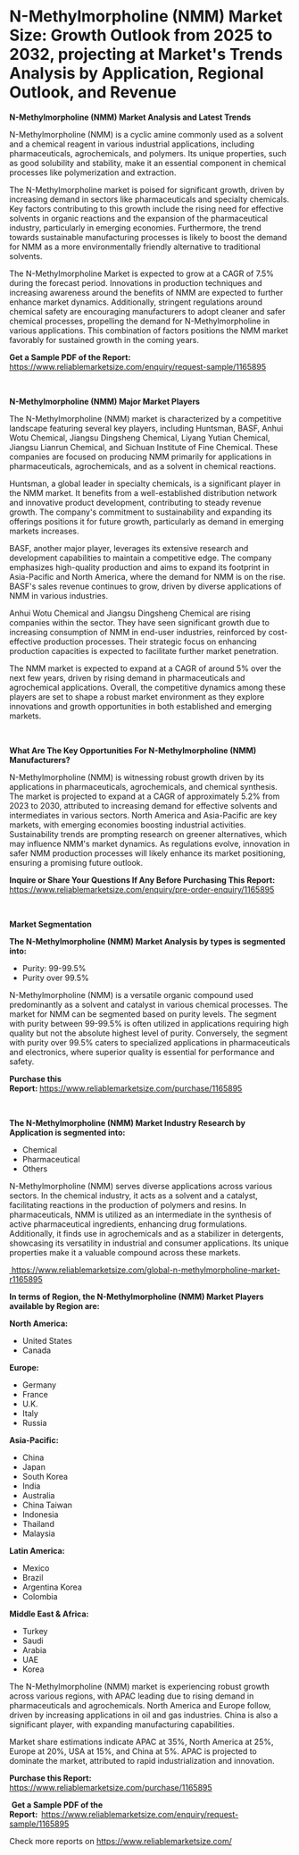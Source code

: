 <p><h1>N-Methylmorpholine (NMM) Market Size: Growth Outlook from 2025 to 2032, projecting at Market's Trends Analysis by Application, Regional Outlook, and Revenue</h1></p><p><strong>N-Methylmorpholine (NMM) Market Analysis and Latest Trends</strong></p>
<p><p>N-Methylmorpholine (NMM) is a cyclic amine commonly used as a solvent and a chemical reagent in various industrial applications, including pharmaceuticals, agrochemicals, and polymers. Its unique properties, such as good solubility and stability, make it an essential component in chemical processes like polymerization and extraction.</p><p>The N-Methylmorpholine market is poised for significant growth, driven by increasing demand in sectors like pharmaceuticals and specialty chemicals. Key factors contributing to this growth include the rising need for effective solvents in organic reactions and the expansion of the pharmaceutical industry, particularly in emerging economies. Furthermore, the trend towards sustainable manufacturing processes is likely to boost the demand for NMM as a more environmentally friendly alternative to traditional solvents.</p><p>The N-Methylmorpholine Market is expected to grow at a CAGR of 7.5% during the forecast period. Innovations in production techniques and increasing awareness around the benefits of NMM are expected to further enhance market dynamics. Additionally, stringent regulations around chemical safety are encouraging manufacturers to adopt cleaner and safer chemical processes, propelling the demand for N-Methylmorpholine in various applications. This combination of factors positions the NMM market favorably for sustained growth in the coming years.</p></p>
<p><strong>Get a Sample PDF of the Report:&nbsp;</strong> <a href="https://www.reliablemarketsize.com/enquiry/request-sample/1165895?utm_campaign=3460&utm_medium=2&utm_source=Github&utm_content=ia&utm_term=03042025&utm_id=n-methylmorpholine-nmm">https://www.reliablemarketsize.com/enquiry/request-sample/1165895</a></p>
<p>&nbsp;</p>
<p><strong>N-Methylmorpholine (NMM) Major Market Players</strong></p>
<p><p>The N-Methylmorpholine (NMM) market is characterized by a competitive landscape featuring several key players, including Huntsman, BASF, Anhui Wotu Chemical, Jiangsu Dingsheng Chemical, Liyang Yutian Chemical, Jiangsu Lianrun Chemical, and Sichuan Institute of Fine Chemical. These companies are focused on producing NMM primarily for applications in pharmaceuticals, agrochemicals, and as a solvent in chemical reactions.</p><p>Huntsman, a global leader in specialty chemicals, is a significant player in the NMM market. It benefits from a well-established distribution network and innovative product development, contributing to steady revenue growth. The company's commitment to sustainability and expanding its offerings positions it for future growth, particularly as demand in emerging markets increases.</p><p>BASF, another major player, leverages its extensive research and development capabilities to maintain a competitive edge. The company emphasizes high-quality production and aims to expand its footprint in Asia-Pacific and North America, where the demand for NMM is on the rise. BASF's sales revenue continues to grow, driven by diverse applications of NMM in various industries.</p><p>Anhui Wotu Chemical and Jiangsu Dingsheng Chemical are rising companies within the sector. They have seen significant growth due to increasing consumption of NMM in end-user industries, reinforced by cost-effective production processes. Their strategic focus on enhancing production capacities is expected to facilitate further market penetration.</p><p>The NMM market is expected to expand at a CAGR of around 5% over the next few years, driven by rising demand in pharmaceuticals and agrochemical applications. Overall, the competitive dynamics among these players are set to shape a robust market environment as they explore innovations and growth opportunities in both established and emerging markets.</p></p>
<p>&nbsp;</p>
<p><strong>What Are The Key Opportunities For N-Methylmorpholine (NMM) Manufacturers?</strong></p>
<p><p>N-Methylmorpholine (NMM) is witnessing robust growth driven by its applications in pharmaceuticals, agrochemicals, and chemical synthesis. The market is projected to expand at a CAGR of approximately 5.2% from 2023 to 2030, attributed to increasing demand for effective solvents and intermediates in various sectors. North America and Asia-Pacific are key markets, with emerging economies boosting industrial activities. Sustainability trends are prompting research on greener alternatives, which may influence NMM's market dynamics. As regulations evolve, innovation in safer NMM production processes will likely enhance its market positioning, ensuring a promising future outlook.</p></p>
<p><strong>Inquire or Share Your Questions If Any Before Purchasing This Report:</strong> <a href="https://www.reliablemarketsize.com/enquiry/pre-order-enquiry/1165895?utm_campaign=3460&utm_medium=2&utm_source=Github&utm_content=ia&utm_term=03042025&utm_id=n-methylmorpholine-nmm">https://www.reliablemarketsize.com/enquiry/pre-order-enquiry/1165895</a></p>
<p>&nbsp;</p>
<p><strong>Market Segmentation</strong></p>
<p><strong>The N-Methylmorpholine (NMM) Market Analysis by types is segmented into:</strong></p>
<p><ul><li>Purity: 99-99.5%</li><li>Purity over 99.5%</li></ul></p>
<p><p>N-Methylmorpholine (NMM) is a versatile organic compound used predominantly as a solvent and catalyst in various chemical processes. The market for NMM can be segmented based on purity levels. The segment with purity between 99-99.5% is often utilized in applications requiring high quality but not the absolute highest level of purity. Conversely, the segment with purity over 99.5% caters to specialized applications in pharmaceuticals and electronics, where superior quality is essential for performance and safety.</p></p>
<p><strong>Purchase this Report:&nbsp;</strong><a href="https://www.reliablemarketsize.com/purchase/1165895?utm_campaign=3460&utm_medium=2&utm_source=Github&utm_content=ia&utm_term=03042025&utm_id=n-methylmorpholine-nmm">https://www.reliablemarketsize.com/purchase/1165895</a></p>
<p>&nbsp;</p>
<p><strong>The N-Methylmorpholine (NMM) Market Industry Research by Application is segmented into:</strong></p>
<p><ul><li>Chemical</li><li>Pharmaceutical</li><li>Others</li></ul></p>
<p><p>N-Methylmorpholine (NMM) serves diverse applications across various sectors. In the chemical industry, it acts as a solvent and a catalyst, facilitating reactions in the production of polymers and resins. In pharmaceuticals, NMM is utilized as an intermediate in the synthesis of active pharmaceutical ingredients, enhancing drug formulations. Additionally, it finds use in agrochemicals and as a stabilizer in detergents, showcasing its versatility in industrial and consumer applications. Its unique properties make it a valuable compound across these markets.</p></p>
<p><a href="https://www.reliablemarketsize.com/global-n-methylmorpholine-market-r1165895?utm_campaign=3460&utm_medium=2&utm_source=Github&utm_content=ia&utm_term=03042025&utm_id=n-methylmorpholine-nmm">&nbsp;https://www.reliablemarketsize.com/global-n-methylmorpholine-market-r1165895</a></p>
<p><strong>In terms of Region, the N-Methylmorpholine (NMM) Market Players available by Region are:</strong></p>
<p>
    <p> <strong> North America: </strong>
        <ul>
            <li>United States</li>
            <li>Canada</li>
        </ul>
        </p> 
    <p> <strong> Europe: </strong>
        <ul>
            <li>Germany</li>
            <li>France</li>
            <li>U.K.</li>
            <li>Italy</li>
            <li>Russia</li>
        </ul>
        </p> 
    <p> <strong> Asia-Pacific: </strong>
        <ul>
            <li>China</li>
            <li>Japan</li>
            <li>South Korea</li>
            <li>India</li>
            <li>Australia</li>
            <li>China Taiwan</li>
            <li>Indonesia</li>
            <li>Thailand</li>
            <li>Malaysia</li>
        </ul>
        </p> 
    <p> <strong> Latin America: </strong>
        <ul>
            <li>Mexico</li>
            <li>Brazil</li>
            <li>Argentina Korea</li>
            <li>Colombia</li>
        </ul>
        </p> 
    <p> <strong> Middle East & Africa: </strong>
        <ul>
            <li>Turkey</li>
            <li>Saudi</li>
            <li>Arabia</li>
            <li>UAE</li>
            <li>Korea</li>
        </ul>
    </p>
    </p>
<p><p>The N-Methylmorpholine (NMM) market is experiencing robust growth across various regions, with APAC leading due to rising demand in pharmaceuticals and agrochemicals. North America and Europe follow, driven by increasing applications in oil and gas industries. China is also a significant player, with expanding manufacturing capabilities. </p><p>Market share estimations indicate APAC at 35%, North America at 25%, Europe at 20%, USA at 15%, and China at 5%. APAC is projected to dominate the market, attributed to rapid industrialization and innovation.</p></p>
<p><strong>Purchase this Report: </strong><a href="https://www.reliablemarketsize.com/purchase/1165895?utm_campaign=3460&utm_medium=2&utm_source=Github&utm_content=ia&utm_term=03042025&utm_id=n-methylmorpholine-nmm">https://www.reliablemarketsize.com/purchase/1165895</a></p>
<p>&nbsp;<strong>Get a Sample PDF of the Report:&nbsp;&nbsp;</strong><a href="https://www.reliablemarketsize.com/enquiry/request-sample/1165895?utm_campaign=3460&utm_medium=2&utm_source=Github&utm_content=ia&utm_term=03042025&utm_id=n-methylmorpholine-nmm">https://www.reliablemarketsize.com/enquiry/request-sample/1165895</a></p>
<p><strong></strong></p>
<p>Check more reports on <a href="https://www.reliablemarketsize.com/?utm_campaign=3460&utm_medium=2&utm_source=Github&utm_content=ia&utm_term=03042025&utm_id=n-methylmorpholine-nmm">https://www.reliablemarketsize.com/</a></p>